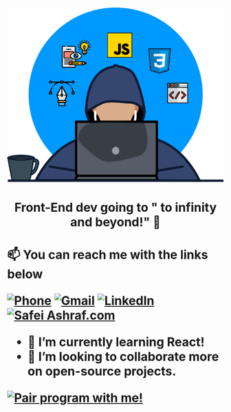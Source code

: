 [![Social banner for Safei](https://github.com/Safei-Ashraf/Safei-Ashraf/raw/master/assets/BackgroundSVG.svg)](https://safei-ashraf.netlify.app/)
<h1 align='center'>  Front-End dev going to " to infinity and beyond!" 🚀<h1/>



:mailbox: You can reach me with the links below



[![Phone](http://img.shields.io/badge/-WhatsApp-rgb(0%2C232%2C118)?style=for-the-badge)](https://wa.me/+201278636403)
[![Gmail](https://img.shields.io/badge/-GMAIL-D14836?style=for-the-badge&logo=gmail&logoColor=white)](mailto:safei.ashraf@gmail.com)
[![LinkedIn](https://img.shields.io/badge/-LINKEDIN-0077B5?style=for-the-badge&logo=linkedin&logoColor=white)](https://www.linkedin.com/in/safeielrahmman/)
[![Safei Ashraf.com](https://img.shields.io/badge/-Website-blue?style=for-the-badge&logo=react&logoColor=white)](https://safei-ashraf.netlify.app/)



- 🌱 I’m currently learning React!
- 👯 I’m looking to collaborate more on open-source projects.


<a href="mailto:safei.ashraf@gmail.com?subject=Pair%20program%20with%20me" title="Pair program with me!">
  <img  src="http://pairprogramwith.me/badge.png"
        alt="Pair program with me!" />
</a>
